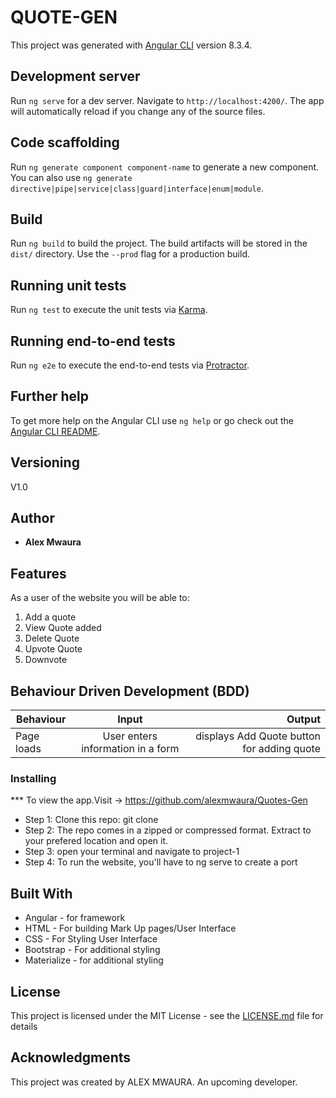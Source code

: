 
# QUOTE-GEN

This project was generated with [Angular CLI](https://github.com/angular/angular-cli) version 8.3.4.

## Development server

Run `ng serve` for a dev server. Navigate to `http://localhost:4200/`. The app will automatically reload if you change any of the source files.

## Code scaffolding

Run `ng generate component component-name` to generate a new component. You can also use `ng generate directive|pipe|service|class|guard|interface|enum|module`.

## Build

Run `ng build` to build the project. The build artifacts will be stored in the `dist/` directory. Use the `--prod` flag for a production build.

## Running unit tests

Run `ng test` to execute the unit tests via [Karma](https://karma-runner.github.io).

## Running end-to-end tests

Run `ng e2e` to execute the end-to-end tests via [Protractor](http://www.protractortest.org/).

## Further help

To get more help on the Angular CLI use `ng help` or go check out the [Angular CLI README](https://github.com/angular/angular-cli/blob/master/README.md).





## Versioning

 V1.0 

## Author

* **Alex Mwaura**

## Features


As a user of the website you will be able to:

1. Add a quote
2. View Quote added
3. Delete Quote
4. Upvote Quote
5. Downvote



## Behaviour Driven Development (BDD)
|Behaviour 	           |    Input 	                 |       Output          |
|----------------------------------------------|:-----------------------------------:|-----------------------------:|       
|Page loads                          |   User enters information in a form           | displays Add Quote button for adding quote    | |src/app/quote-detail/quote-detail.component.html




### Installing

*** To view the app.Visit -> https://github.com/alexmwaura/Quotes-Gen
* Step 1:
Clone this repo: git clone  
* Step 2:
The repo comes in a zipped or compressed format. Extract to your prefered location and open it.
* Step 3:
open your terminal and navigate to project-1
* Step 4:
To run the website, you'll have to ng serve to create a port
    
    
## Built With

* Angular - for framework
* HTML - For building Mark Up pages/User Interface
* CSS - For Styling User Interface
* Bootstrap - For additional styling
* Materialize - for additional styling

## License

This project is licensed under the MIT License - see the [LICENSE.md](LICENSE.md) file for details

## Acknowledgments
This project was created by ALEX MWAURA. An upcoming developer.